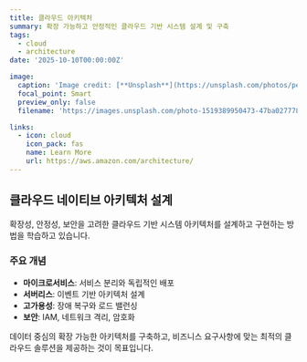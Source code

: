 ```yaml
---
title: 클라우드 아키텍처
summary: 확장 가능하고 안정적인 클라우드 기반 시스템 설계 및 구축
tags:
  - cloud
  - architecture
date: '2025-10-10T00:00:00Z'

image:
  caption: 'Image credit: [**Unsplash**](https://unsplash.com/photos/people-sitting-down-near-table-with-assorted-laptop-computers-QckxruozjRg)'
  focal_point: Smart
  preview_only: false
  filename: 'https://images.unsplash.com/photo-1519389950473-47ba0277781c?w=800&q=80'

links:
  - icon: cloud
    icon_pack: fas
    name: Learn More
    url: https://aws.amazon.com/architecture/
---
```


## 클라우드 네이티브 아키텍처 설계

확장성, 안정성, 보안을 고려한 클라우드 기반 시스템 아키텍처를 설계하고 구현하는 방법을 학습하고 있습니다.

### 주요 개념
- **마이크로서비스**: 서비스 분리와 독립적인 배포
- **서버리스**: 이벤트 기반 아키텍처 설계
- **고가용성**: 장애 복구와 로드 밸런싱
- **보안**: IAM, 네트워크 격리, 암호화

데이터 중심의 확장 가능한 아키텍처를 구축하고, 비즈니스 요구사항에 맞는 최적의 클라우드 솔루션을 제공하는 것이 목표입니다.